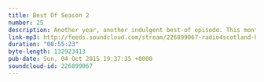 ```yaml
---
title: Best Of Season 2
number: 25
description: Another year, another indulgent best-of episode. This month we spend a full hour listening to the funniest bits of our own show from the last year. If you like clip shows and dick jokes, you&#39;ll love today&#39;s episode!
link-mp3: http://feeds.soundcloud.com/stream/226899067-radio4scotland-hmm-interesting-choice-ep25-best-of-season-2.mp3
duration: "00:55:23"
byte-length: 132923413
pub-date: Sun, 04 Oct 2015 19:37:35 +0000
soundcloud-id: 226899067
---
```

